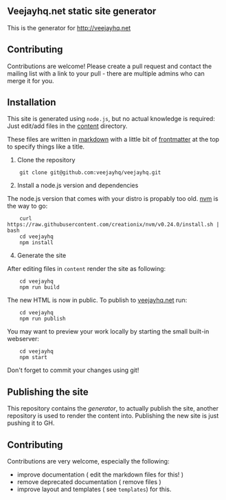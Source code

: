 ## Veejayhq.net static site generator

This is the generator for http://veejayhq.net

## Contributing

Contributions are welcome! Please create a pull request and contact the mailing list with a link to your pull - there are multiple admins who can merge it for you.

## Installation

This site is generated using `node.js`, but no actual knowledge is required:
Just edit/add files in the [content](./content) directory.

These files are written in [markdown](https://help.github.com/articles/markdown-basics/) 
with a little bit of [frontmatter](https://www.npmjs.com/package/front-matter) at the top to specify things like a title.


1. Clone the repository

```
    git clone git@github.com:veejayhq/veejayhq.git
```

2. Install a node.js version and dependencies

The node.js version that comes with your distro is propably too old. 
[nvm](https://github.com/creationix/nvm) is the way to go:

```
    curl https://raw.githubusercontent.com/creationix/nvm/v0.24.0/install.sh | bash
    cd veejayhq
    npm install
```

4. Generate the site

After editing files in `content` render the site as following:

```
    cd veejayhq
    npm run build
```

The new HTML is now in public. To publish to [veejayhq.net](http://veejayhq.net) run:

```
    cd veejayhq
    npm run publish
```

You may want to preview your work locally  by starting the small built-in webserver:

```
    cd veejayhq
    npm start
```

Don't forget to commit your changes using git!

## Publishing the site

This repository contains the _generator_, to actually publish the site, another repository
is used to render the content into. Publishing the new site is just pushing it to GH.

## Contributing

Contributions are very welcome, especially the following:

* improve documentation ( edit the markdown files for this! )
* remove deprecated documentation ( remove files )
* improve layout and templates ( see `templates`) for this.
